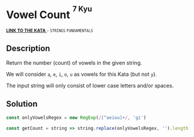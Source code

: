 <h1>Vowel Count <sup><sup>7 Kyu</sup></sup></h1>

<sup>
  <a href="https://www.codewars.com/kata/54ff3102c1bad923760001f3">
    <strong>LINK TO THE KATA</strong>
  </a> - <code>STRINGS</code> <code>FUNDAMENTALS</code>
</sup>

## Description

Return the number (count) of vowels in the given string.

We will consider `a`, `e`, `i`, `o`, `u` as vowels for this Kata (but not `y`).

The input string will only consist of lower case letters and/or spaces.

## Solution

```javascript
const onlyVowelsRegex = new RegExp(/[^aeiou]+/, 'gi')

const getCount = string => string.replace(onlyVowelsRegex, '').length
```
